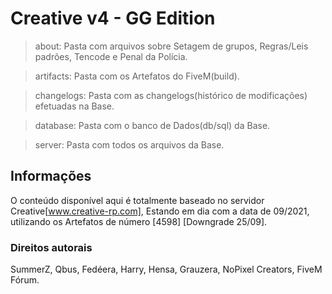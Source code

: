 # Creative v4 - GG Edition

> about: Pasta com arquivos sobre Setagem de grupos, Regras/Leis padrões, Tencode e Penal da Polícia.

> artifacts: Pasta com os Artefatos do FiveM(build).

> changelogs: Pasta com as changelogs(histórico de modificações) efetuadas na Base.

> database: Pasta com o banco de Dados(db/sql) da Base.

> server: Pasta com todos os arquivos da Base.

## Informações

O conteúdo disponível aqui é totalmente baseado no servidor Creative[www.creative-rp.com], Estando em dia com a data de 09/2021, utilizando os Artefatos de número [4598] [Downgrade 25/09].

### Direitos autorais

SummerZ, Qbus, Fedéera, Harry, Hensa, Grauzera, NoPixel Creators, FiveM Fórum.